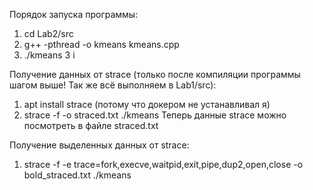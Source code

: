 Порядок запуска программы:
1. cd Lab2/src
2. g++ -pthread -o kmeans kmeans.cpp
3. ./kmeans 3 i

Получение данных от strace (только после компиляции программы шагом выше! Так же всё выполняем в Lab1/src):
1. apt install strace (потому что докером не устанавливал я)
2. strace -f -o straced.txt ./kmeans
Теперь данные strace можно посмотреть в файле straced.txt

Получение выделенных данных от strace:
1. strace -f -e trace=fork,execve,waitpid,exit,pipe,dup2,open,close -o bold_straced.txt ./kmeans
